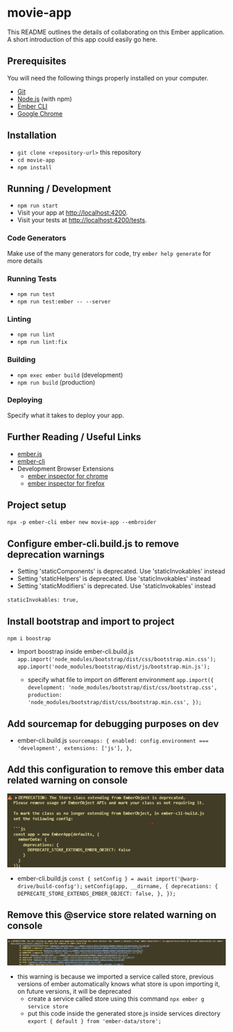 # movie-app

This README outlines the details of collaborating on this Ember application.
A short introduction of this app could easily go here.

## Prerequisites

You will need the following things properly installed on your computer.

- [Git](https://git-scm.com/)
- [Node.js](https://nodejs.org/) (with npm)
- [Ember CLI](https://cli.emberjs.com/release/)
- [Google Chrome](https://google.com/chrome/)

## Installation

- `git clone <repository-url>` this repository
- `cd movie-app`
- `npm install`

## Running / Development

- `npm run start`
- Visit your app at [http://localhost:4200](http://localhost:4200).
- Visit your tests at [http://localhost:4200/tests](http://localhost:4200/tests).

### Code Generators

Make use of the many generators for code, try `ember help generate` for more details

### Running Tests

- `npm run test`
- `npm run test:ember -- --server`

### Linting

- `npm run lint`
- `npm run lint:fix`

### Building

- `npm exec ember build` (development)
- `npm run build` (production)

### Deploying

Specify what it takes to deploy your app.

## Further Reading / Useful Links

- [ember.js](https://emberjs.com/)
- [ember-cli](https://cli.emberjs.com/release/)
- Development Browser Extensions
  - [ember inspector for chrome](https://chrome.google.com/webstore/detail/ember-inspector/bmdblncegkenkacieihfhpjfppoconhi)
  - [ember inspector for firefox](https://addons.mozilla.org/en-US/firefox/addon/ember-inspector/)

## Project setup

`npx -p ember-cli ember new movie-app --embroider`

## Configure ember-cli.build.js to remove deprecation warnings

- Setting 'staticComponents' is deprecated. Use 'staticInvokables' instead
- Setting 'staticHelpers' is deprecated. Use 'staticInvokables' instead
- Setting 'staticModifiers' is deprecated. Use 'staticInvokables' instead

`staticInvokables: true,`

## Install bootstrap and import to project

`npm i boostrap`

- Import boostrap inside ember-cli.build.js
  `app.import('node_modules/bootstrap/dist/css/bootstrap.min.css');`
  `app.import('node_modules/bootstrap/dist/js/bootstrap.min.js');`
  
   - specify what file to import on different environment
    `app.import({
      development: 'node_modules/bootstrap/dist/css/bootstrap.css',
      production: 'node_modules/bootstrap/dist/css/bootstrap.min.css',
    });`

## Add sourcemap for debugging purposes on dev

- ember-cli.build.js
  `sourcemaps: {
  enabled: config.environment === 'development',
  extensions: ['js'],
},`

## Add this configuration to remove this ember data related warning on console

![alt text](image-1.png)

- ember-cli.build.js
  `const { setConfig } = await import('@warp-drive/build-config');`
  `setConfig(app, __dirname, {
  deprecations: {
    DEPRECATE_STORE_EXTENDS_EMBER_OBJECT: false,
  },
});`


## Remove this @service store related warning on console
![alt text](image.png)
 - this warning is because we imported a service called store, previous versions of ember automatically knows what store is upon importing it, on future versions, it will be deprecated
    - create a service called store using this command
    `npx ember g service store`
    - put this code inside the generated store.js inside services directory
    `export { default } from 'ember-data/store';`